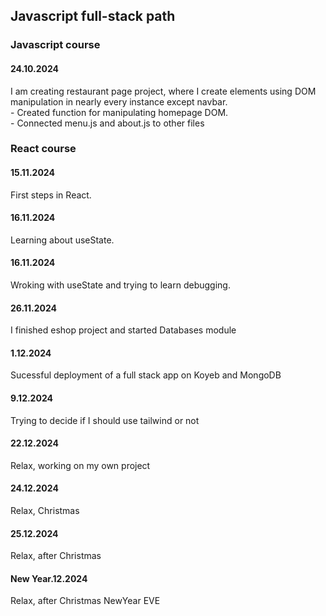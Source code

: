 <h2>Javascript full-stack path</h2>
<h3>Javascript course</h3>
<h4>24.10.2024</h4>
I am creating restaurant page project, where I create elements using DOM manipulation in nearly every instance except navbar.
<br>- Created function for manipulating homepage DOM.
<br>- Connected menu.js and about.js to other files

<h3>React course</h3>
<h4>15.11.2024</h4>
First steps in React.
<h4>16.11.2024</h4>
Learning about useState.
<h4>16.11.2024</h4>
Wroking with useState and trying to learn debugging.
<h4>26.11.2024</h4>
I finished eshop project and started Databases module
<h4>1.12.2024</h4>
Sucessful deployment of a full stack app on Koyeb and MongoDB
<h4>9.12.2024</h4>
Trying to decide if I should use tailwind or not
<h4>22.12.2024</h4>
Relax, working on my own project
<h4>24.12.2024</h4>
Relax, Christmas
<h4>25.12.2024</h4>
Relax, after Christmas
<h4>New Year.12.2024</h4>
Relax, after Christmas
NewYear EVE

